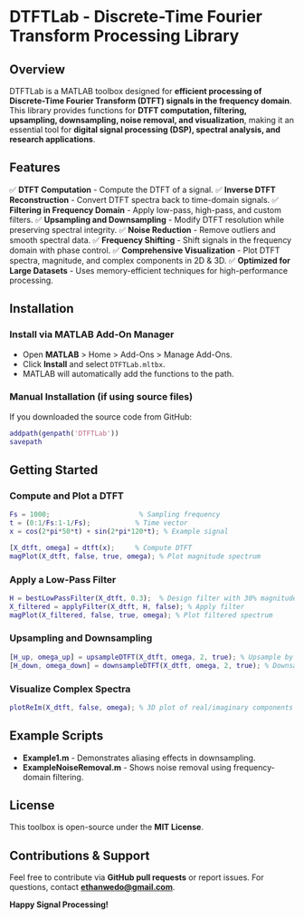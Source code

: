 # **DTFTLab - Discrete-Time Fourier Transform Processing Library**

## **Overview**
DTFTLab is a MATLAB toolbox designed for **efficient processing of Discrete-Time Fourier Transform (DTFT) signals in the frequency domain**. This library provides functions for **DTFT computation, filtering, upsampling, downsampling, noise removal, and visualization**, making it an essential tool for **digital signal processing (DSP), spectral analysis, and research applications**.

## **Features**
✅ **DTFT Computation** - Compute the DTFT of a signal.
✅ **Inverse DTFT Reconstruction** - Convert DTFT spectra back to time-domain signals.
✅ **Filtering in Frequency Domain** - Apply low-pass, high-pass, and custom filters.
✅ **Upsampling and Downsampling** - Modify DTFT resolution while preserving spectral integrity.
✅ **Noise Reduction** - Remove outliers and smooth spectral data.
✅ **Frequency Shifting** - Shift signals in the frequency domain with phase control.
✅ **Comprehensive Visualization** - Plot DTFT spectra, magnitude, and complex components in 2D & 3D.
✅ **Optimized for Large Datasets** - Uses memory-efficient techniques for high-performance processing.

## **Installation**
### **Install via MATLAB Add-On Manager**
- Open **MATLAB** > Home > Add-Ons > Manage Add-Ons.
- Click **Install** and select `DTFTLab.mltbx`.
- MATLAB will automatically add the functions to the path.

### **Manual Installation** (if using source files)
If you downloaded the source code from GitHub:
```matlab
addpath(genpath('DTFTLab'))
savepath
```

## **Getting Started**
### **Compute and Plot a DTFT**
```matlab
Fs = 1000;                      % Sampling frequency
t = (0:1/Fs:1-1/Fs);           % Time vector
x = cos(2*pi*50*t) + sin(2*pi*120*t); % Example signal

[X_dtft, omega] = dtft(x);     % Compute DTFT
magPlot(X_dtft, false, true, omega); % Plot magnitude spectrum
```

### **Apply a Low-Pass Filter**
```matlab
H = bestLowPassFilter(X_dtft, 0.3);  % Design filter with 30% magnitude cutoff
X_filtered = applyFilter(X_dtft, H, false); % Apply filter
magPlot(X_filtered, false, true, omega); % Plot filtered spectrum
```

### **Upsampling and Downsampling**
```matlab
[H_up, omega_up] = upsampleDTFT(X_dtft, omega, 2, true); % Upsample by 2
[H_down, omega_down] = downsampleDTFT(X_dtft, omega, 2, true); % Downsample by 2
```

### **Visualize Complex Spectra**
```matlab
plotReIm(X_dtft, false, omega); % 3D plot of real/imaginary components
```

## **Example Scripts**
- **Example1.m** - Demonstrates aliasing effects in downsampling.
- **ExampleNoiseRemoval.m** - Shows noise removal using frequency-domain filtering.

## **License**
This toolbox is open-source under the **MIT License**.

## **Contributions & Support**
Feel free to contribute via **GitHub pull requests** or report issues.
For questions, contact **ethanwedo@gmail.com**.

**Happy Signal Processing!**

